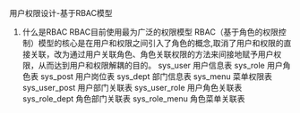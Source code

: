 用户权限设计-基于RBAC模型
1. 什么是RBAC
RBAC目前使用最为广泛的权限模型
RBAC（基于角色的权限控制）模型的核心是在用户和权限之间引入了角色的概念,取消了用户和权限的直接关联，改为通过用户关联角色、角色关联权限的方法来间接地赋予用户权限，从而达到用户和权限解耦的目的。
sys_user 用户信息表
sys_role 用户角色表
sys_post 用户岗位表
sys_dept 部门信息表
sys_menu 菜单权限表
sys_user_post 用户部门关联表
sys_user_role 用户角色关联表
sys_role_dept 角色部门关联表 
sys_role_menu 角色菜单关联表

